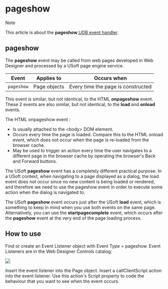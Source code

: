 # pageshow



> [!NOTE]
> This article is about the **pageshow**[ UDB event handler](/docs/Web%20and%20app%20UIs/UDB%20Events).

## **pageshow**

The **pageshow** event may be called from web pages developed in Web Designer and processed by a USoft page engine service.

|**Event**|**Applies to**|**Occurs when**|
|--------|--------|--------|
|`pageshow`|Page objects|Every time the page is constructed|



This event is similar, but not identical, to the HTML **onpageshow** event. These 2 events are also similar, but not identical, to the **load** and **onload** events.

The HTML onpageshow event :

- Is usually attached to the \<body> DOM element.
- Occurs every time the page is loaded. Compare this to the HTML onload event, which does not occur when the page is re-loaded from the browser cache.
- May be used to trigger an action every time the user navigates to a different page in the browser cache by operating the browser's Back and Forward buttons.

The USoft **pageshow** event has a completely different practical purpose. In a USoft context, when navigating to a page displayed as a dialog, the load event does not occur since no new content is being loaded or rendered, and therefore we need to use the pageshow event in order to execute some action when the dialog is navigated to.

The USoft **pageshow** event occurs just after the USoft **load** event, which is something to keep in mind when you use both events on the same page. Alternatively, you can use the **startpagecomplete** event, which occurs after the **pageshow** event at the very end of the page loading process.

## How to use

Find or create an Event Listener object with Event Type = pageshow. Event Listeners are in the Web Designer Controls catalog:

![](/api/Web%20and%20app%20UIs/UDB%20Events/assets/ff8672be-ff07-426e-ba7e-0ecf37444b63.png)

Insert the event listener into the Page object. Insert a callClientScript action into the event listener. Use this action's Script property to code the behaviour that you want to see when the event occurs.